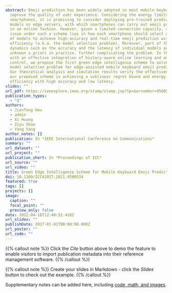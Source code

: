 ```yaml
---
abstract: Emoji prediction has been widely adopted in most mobile keyboards to
  improve the quality of user experience. Considering the energy limitations of
  smartphones, it is promising to consider deploying pre-trained prediction
  models on edge servers, with which smartphones can carry out emoji prediction
  in an online fashion. However, given a limited connection capacity, a key
  issue under such a scheme lies in how each smartphone should select a subset
  of models to achieve high-accuracy and real-time emoji prediction with energy
  efficiency (a.k.a. the model selection problem). Moreover, part of the system
  dynamics such as the accuracy and the latency of individual models are usually
  unknown a priori in practice, further complicating the problem. In this paper,
  with an effective integration of history-aware online learning and online
  control, we propose the first green edge intelligence scheme to solve the
  model selection problem for edge-assisted mobile keyboard emoji prediction.
  Our theoretical analysis and simulation results verify the effectiveness of
  our proposed scheme in achieving a sublinear regret bound and energy
  efficiency with high accuracy and low latency.
slides: ""
url_pdf: https://ieeexplore.ieee.org/stamp/stamp.jsp?tp=&arnumber=9500534
publication_types:
  - "1"
authors:
  - Jianfeng Hou
  - admin
  - Xi Huang
  - Ziyu Shao
  - Yang Yang
author_notes: []
publication: In *IEEE International Conference on Communications*
summary: ""
url_dataset: ""
url_project: ""
publication_short: In *Proceedings of ICC*
url_source: ""
url_video: ""
title: Green Edge Intelligence Scheme for Mobile Keyboard Emoji Prediction
doi: 10.1109/ICC42927.2021.9500534
featured: true
tags: []
projects: []
image:
  caption: ""
  focal_point: ""
  preview_only: false
date: 2022-04-18T12:40:52.410Z
url_slides: ""
publishDate: 2017-01-01T00:00:00.000Z
url_poster: ""
url_code: ""
---
```

{{% callout note %}}
Click the *Cite* button above to demo the feature to enable visitors to import publication metadata into their reference management software.
{{% /callout %}}

{{% callout note %}}
Create your slides in Markdown - click the *Slides* button to check out the example.
{{% /callout %}}

Supplementary notes can be added here, including [code, math, and images](https://wowchemy.com/docs/writing-markdown-latex/).

